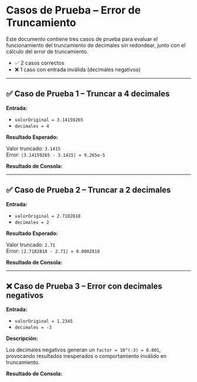 # Casos de Prueba – Error de Truncamiento

Este documento contiene tres casos de prueba para evaluar el funcionamiento del truncamiento de decimales sin redondear, junto con el cálculo del error de truncamiento.

- ✅ 2 casos correctos
- ❌ 1 caso con entrada inválida (decimales negativos)

---

## ✅ Caso de Prueba 1 – Truncar a 4 decimales

**Entrada:**

- `valorOriginal = 3.14159265`
- `decimales = 4`

**Resultado Esperado:**

Valor truncado: `3.1415`  
Error: `|3.14159265 - 3.1415| = 9.265e-5`

**Resultado de Consola:**


---

## ✅ Caso de Prueba 2 – Truncar a 2 decimales

**Entrada:**

- `valorOriginal = 2.7182818`
- `decimales = 2`

**Resultado Esperado:**

Valor truncado: `2.71`  
Error: `|2.7182818 - 2.71| = 0.0082818`

**Resultado de Consola:**


---

## ❌ Caso de Prueba 3 – Error con decimales negativos

**Entrada:**

- `valorOriginal = 1.2345`
- `decimales = -3`

**Descripción:**

Los decimales negativos generan un `factor = 10^(-3) = 0.001`, provocando resultados inesperados o comportamiento inválido en truncamiento.

**Resultado de Consola:**

